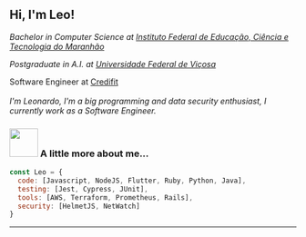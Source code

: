 <h2> Hi, I'm Leo! </h2> 
<p><em>Bachelor in Computer Science at <a href="https://caxias.ifma.edu.br/">Instituto Federal de Educação, Ciência e Tecnologia do Maranhão</a></em></p>
<p><em> Postgraduate in A.I. at <a href="https://www.ufv.br/">Universidade Federal de Viçosa</a></em></p>
Software Engineer at <a href="https://www.credifit.com.br/">Credifit</a>
</br>
</br>
<i> I'm Leonardo, I'm a big programming and data security enthusiast, I currently work as a Software Engineer.
  
</i>
</em></p>

### <img src="https://media.giphy.com/media/VgCDAzcKvsR6OM0uWg/giphy.gif" width="50"> A little more about me...  

```javascript
const Leo = {
  code: [Javascript, NodeJS, Flutter, Ruby, Python, Java],
  testing: [Jest, Cypress, JUnit],
  tools: [AWS, Terraform, Prometheus, Rails],
  security: [HelmetJS, NetWatch]
}
```


  ---
